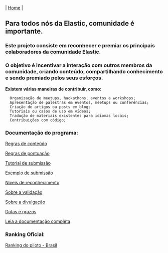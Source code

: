 | [Home](https://elastic.github.io/Elastic-Recognition-Program/) |

## Para todos nós da Elastic, comunidade é importante. ##

### Este projeto consiste em reconhecer e premiar os principais colaboradores da comunidade Elastic.

### O objetivo é incentivar a interação com outros membros da comunidade, criando conteúdo, compartilhando conhecimento e sendo premiado pelos seus esforços.

**Existem várias maneiras de contribuir, como:**

      Organização de meetups, hackathons, eventos e workshops;
      Apresentação de palestras em eventos, meetups ou conferências;
      Criação de artigos ou posts em blogs
      Tutoriais ou casos de uso em vídeos;
      Tradução de materiais existentes para idiomas locais;
      Contribuições com código;

### Documentação do programa: ###

[Regras de conteúdo](https://elastic.github.io/Elastic-Recognition-Program/regras-conteudo)

[Regras de pontuação](https://elastic.github.io/Elastic-Recognition-Program/regras-pontuacao)

[Tutorial de submissão](https://elastic.github.io/Elastic-Recognition-Program/tutorial-submissao)

[Exemplo de submissão](https://elastic.github.io/Elastic-Recognition-Program/exemplo-submissao)

[Níveis de reconhecimento](https://elastic.github.io/Elastic-Recognition-Program/niveis-reconhecimento)

[Sobre a validação](https://elastic.github.io/Elastic-Recognition-Program/validacao)

[Sobre a divulgação](https://elastic.github.io/Elastic-Recognition-Program/divulgacao)

[Datas e prazos](https://elastic.github.io/Elastic-Recognition-Program/datas-prazos)

[Leia a documentação completa](https://elastic.github.io/Elastic-Recognition-Program/portuguese-br)


### Ranking Oficial: ###

[Ranking do piloto - Brasil](https://elastic.github.io/Elastic-Recognition-Program/ranking-piloto)
